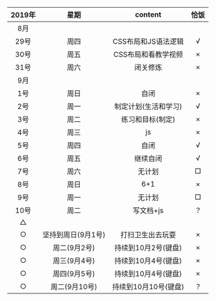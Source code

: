 
2019年 | 星期 | content | 恰饭
 :-: | :-: | :-: | :-:
8月 |  |  | 
29号 | 周四 | CSS布局和JS语法逻辑 | √
30号 | 周五 | CSS布局和看教学视频 | ×
31号 | 周六 | 闭关修炼 |×
9月 |  |  | 
1号 | 周日 | 自闭 | ×
2号 | 周一 | 制定计划(生活和学习) |√
3号 | 周二 | 练习和目标(制定) |×
4号 | 周三 | js |×
5号 | 周四 | 自闭 |√
6号 | 周五 | 继续自闭 |√
7号 | 周六 | 无计划 |□
8号 | 周日 | 6+1 |×
9号 | 周一 | 无计划 |□
10号 | 周二 | 写文档+js |？
△ |  |  |
○ | 坚持到周日(9月1号) | 打扫卫生出去玩耍 | ×
○ | 周二(9月2号) | 持续到10月2号(键盘) |×
○ | 周三(9月4号) | 持续到10月4号(键盘) |×
○ | 周四(9月5号) | 持续到10月4号(键盘) |×
○ | 周二(9月10号) | 持续到10月10号(键盘) |？